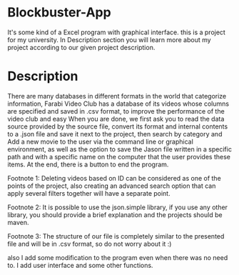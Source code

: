 # Blockbuster-App
It's some kind of a Excel program with graphical interface.
this is a project for my university. In Description section you will learn more about my project according to our given project description.
# Description
There are many databases in different formats in the world that categorize information, Farabi Video Club has a database of its videos whose columns are specified and saved in .csv format, to improve the performance of the video club and easy When you are done, we first ask you to read the data source provided by the source file, convert its format and internal contents to a .json file and save it next to the project, then search by category and Add a new movie to the user via the command line or graphical environment, as well as the option to save the Jason file written in a specific path and with a specific name on the computer that the user provides these items. At the end, there is a button to end the program.

Footnote 1: Deleting videos based on ID can be considered as one of the points of the project, also creating an advanced search option that can apply several filters together will have a separate point.

Footnote 2: It is possible to use the json.simple library, if you use any other library, you should provide a brief explanation and the projects should be maven.

Footnote 3: The structure of our file is completely similar to the presented file and will be in .csv format, so do not worry about it :)

also I add some modification to the program even when there was no need to.
I add user interface and some other functions.